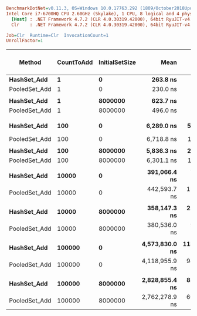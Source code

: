 ``` ini

BenchmarkDotNet=v0.11.3, OS=Windows 10.0.17763.292 (1809/October2018Update/Redstone5)
Intel Core i7-6700HQ CPU 2.60GHz (Skylake), 1 CPU, 8 logical and 4 physical cores
  [Host] : .NET Framework 4.7.2 (CLR 4.0.30319.42000), 64bit RyuJIT-v4.7.3324.0
  Clr    : .NET Framework 4.7.2 (CLR 4.0.30319.42000), 64bit RyuJIT-v4.7.3324.0

Job=Clr  Runtime=Clr  InvocationCount=1  
UnrollFactor=1  

```
|        Method | CountToAdd | InitialSetSize |           Mean |           Error |          StdDev |         Median | Ratio | RatioSD | Gen 0/1k Op | Gen 1/1k Op | Gen 2/1k Op | Allocated Memory/Op |
|-------------- |----------- |--------------- |---------------:|----------------:|----------------:|---------------:|------:|--------:|------------:|------------:|------------:|--------------------:|
|   **HashSet_Add** |          **1** |              **0** |       **263.8 ns** |      **19.1090 ns** |      **55.4387 ns** |       **305.0 ns** |  **1.00** |    **0.00** |           **-** |           **-** |           **-** |                   **-** |
| PooledSet_Add |          1 |              0 |       230.0 ns |       0.0000 ns |       0.0000 ns |       230.0 ns |  0.97 |    0.19 |           - |           - |           - |                   - |
|               |            |                |                |                 |                 |                |       |         |             |             |             |                     |
|   **HashSet_Add** |          **1** |        **8000000** |       **623.7 ns** |      **34.1152 ns** |      **92.8129 ns** |       **590.0 ns** |  **1.00** |    **0.00** |           **-** |           **-** |           **-** |                   **-** |
| PooledSet_Add |          1 |        8000000 |       496.0 ns |      41.7176 ns |     123.0053 ns |       485.0 ns |  0.79 |    0.23 |           - |           - |           - |                   - |
|               |            |                |                |                 |                 |                |       |         |             |             |             |                     |
|   **HashSet_Add** |        **100** |              **0** |     **6,289.0 ns** |     **508.5967 ns** |   **1,467.4177 ns** |     **7,015.0 ns** |  **1.00** |    **0.00** |           **-** |           **-** |           **-** |                   **-** |
| PooledSet_Add |        100 |              0 |     6,718.8 ns |     154.4742 ns |     404.2320 ns |     6,615.0 ns |  1.15 |    0.27 |           - |           - |           - |                   - |
|               |            |                |                |                 |                 |                |       |         |             |             |             |                     |
|   **HashSet_Add** |        **100** |        **8000000** |     **5,836.3 ns** |     **278.5853 ns** |     **803.7822 ns** |     **5,980.0 ns** |  **1.00** |    **0.00** |           **-** |           **-** |           **-** |                   **-** |
| PooledSet_Add |        100 |        8000000 |     6,301.1 ns |     127.0862 ns |     241.7946 ns |     6,330.0 ns |  1.09 |    0.17 |           - |           - |           - |                   - |
|               |            |                |                |                 |                 |                |       |         |             |             |             |                     |
|   **HashSet_Add** |      **10000** |              **0** |   **391,066.4 ns** |   **7,686.9095 ns** |   **9,440.2152 ns** |   **387,380.0 ns** |  **1.00** |    **0.00** |           **-** |           **-** |           **-** |            **538936 B** |
| PooledSet_Add |      10000 |              0 |   442,593.7 ns |  11,453.8714 ns |  32,863.3043 ns |   431,040.0 ns |  1.15 |    0.11 |           - |           - |           - |                   - |
|               |            |                |                |                 |                 |                |       |         |             |             |             |                     |
|   **HashSet_Add** |      **10000** |        **8000000** |   **358,147.3 ns** |  **22,333.2532 ns** |  **64,792.8170 ns** |   **363,105.0 ns** |  **1.00** |    **0.00** |           **-** |           **-** |           **-** |                   **-** |
| PooledSet_Add |      10000 |        8000000 |   380,536.0 ns |   9,682.5597 ns |  12,925.9390 ns |   375,200.0 ns |  1.07 |    0.18 |           - |           - |           - |                   - |
|               |            |                |                |                 |                 |                |       |         |             |             |             |                     |
|   **HashSet_Add** |     **100000** |              **0** | **4,573,830.0 ns** | **113,522.8927 ns** | **334,724.8103 ns** | **4,512,475.0 ns** |  **1.00** |    **0.00** |           **-** |           **-** |           **-** |           **2327592 B** |
| PooledSet_Add |     100000 |              0 | 4,118,955.9 ns |  94,873.5139 ns | 276,750.4932 ns | 4,062,260.0 ns |  0.90 |    0.08 |           - |           - |           - |                   - |
|               |            |                |                |                 |                 |                |       |         |             |             |             |                     |
|   **HashSet_Add** |     **100000** |        **8000000** | **2,828,855.4 ns** |  **82,206.5672 ns** | **241,097.6311 ns** | **2,750,815.0 ns** |  **1.00** |    **0.00** |           **-** |           **-** |           **-** |                   **-** |
| PooledSet_Add |     100000 |        8000000 | 2,762,278.9 ns |  60,413.4121 ns | 173,337.4043 ns | 2,688,300.0 ns |  0.98 |    0.09 |           - |           - |           - |                   - |
